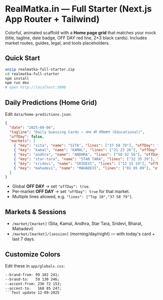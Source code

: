 # RealMatka.in — Full Starter (Next.js App Router + Tailwind)

Colorful, animated scaffold with a **Home page grid** that matches your mock (title, tagline, date badge, OFF DAY red line, 2×3 black cards). Includes market routes, guides, legal, and tools placeholders.

## Quick Start

```bash
unzip realmatka-full-starter.zip
cd realmatka-full-starter
npm install
npm run dev
# open http://localhost:3000
```

## Daily Predictions (Home Grid)

Edit `data/home-predictions.json`:

```json
{
  "date": "2025-09-06",
  "tagline": "Daily Guessing Cards — आज की प्रेडिक्शन (Educational)",
  "offDay": false,
  "markets": [
    { "key": "sita", "name": "SITA", "lines": ["37 58 79"], "offDay": false },
    { "key": "kamal", "name": "KAMAL", "lines": ["21 23 26"], "offDay": false },
    { "key": "andhra", "name": "ANDHRA", "lines": ["50 52 56"], "offDay": false },
    { "key": "star-tara", "name": "STAR TARA", "lines": ["32 35 39"], "offDay": false },
    { "key": "sridevi", "name": "SRIDEVI", "lines": ["12 15 19"], "offDay": false },
    { "key": "mahadevi", "name": "MAHADEVI", "lines": ["01 05 09"], "offDay": false }
  ]
}
```

- Global **OFF DAY** → set `"offDay": true`.
- Per‑market **OFF DAY** → set `"offDay": true` for that market.
- Multiple lines allowed, e.g. `"lines": ["Top 10","37 58 79"]`.

## Markets & Sessions
- `/market/[market]` (Sita, Kamal, Andhra, Star Tara, Sridevi, Bharat, Mahadevi)
- `/market/[market]/[session]` (morning/day/night) — with today's card + last 7 days.

## Customize Colors
Edit these in `app/globals.css`:
```css
--brand-from: 99 102 241;
--brand-to:   59 130 246;
--accent-from: 236 72 153;
--accent-to:   168 85 247;
```Test update 12-09-2025

